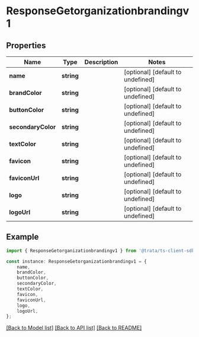 # ResponseGetorganizationbrandingv1


## Properties

Name | Type | Description | Notes
------------ | ------------- | ------------- | -------------
**name** | **string** |  | [optional] [default to undefined]
**brandColor** | **string** |  | [optional] [default to undefined]
**buttonColor** | **string** |  | [optional] [default to undefined]
**secondaryColor** | **string** |  | [optional] [default to undefined]
**textColor** | **string** |  | [optional] [default to undefined]
**favicon** | **string** |  | [optional] [default to undefined]
**faviconUrl** | **string** |  | [optional] [default to undefined]
**logo** | **string** |  | [optional] [default to undefined]
**logoUrl** | **string** |  | [optional] [default to undefined]

## Example

```typescript
import { ResponseGetorganizationbrandingv1 } from '@trata/ts-client-sdk';

const instance: ResponseGetorganizationbrandingv1 = {
    name,
    brandColor,
    buttonColor,
    secondaryColor,
    textColor,
    favicon,
    faviconUrl,
    logo,
    logoUrl,
};
```

[[Back to Model list]](../README.md#documentation-for-models) [[Back to API list]](../README.md#documentation-for-api-endpoints) [[Back to README]](../README.md)
